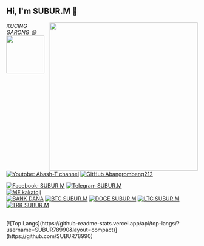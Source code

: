 
<h2> Hi, I'm SUBUR.M 👋</h2>
<img align='right' src="https://github-readme-stats.vercel.app/api?username=kakatoji&show_icons=true&theme=radical" width="390">
<p><em>KUCING GARONG 😅 <img src="https://media.giphy.com/media/WUlplcMpOCEmTGBtBW/giphy.gif" width="100"><br>
</em></p>

[![Youtobe: Abash-T channel](https://img.shields.io/youtube/views/12WCu9hTqMM?style=social)](https://youtube.com/channel/UCMYE6BzfRBLVZREX0bxOdhg)
[![GitHub Abangrombeng212](https://img.shields.io/github/followers/kakatoji?label=follow%20github&style=flat-square)](https://github.com/SUBUR78990)


[![Facebook: SUBUR.M ](https://img.shields.io/badge/Facebook-SUBUR.M-green)](https://free.facebook.com/profile.php?refid=7)
[![Telegram SUBUR.M](https://img.shields.io/badge/Telegram-SUBUR.M-green)](https://telegram.org/dl)
<br> 
[![ME kakatoji](https://img.shields.io/badge/ME-DONATE-ff69b4.svg?style=flat)](donasi)
<br>
[![BANK DANA](https://img.shields.io/badge/$-paypal-ff69b4.svg?style=flat)](088213415826)
[![BTC  SUBUR.M](https://img.shields.io/badge/BTC-18J2JcnatvqtjrfdLYuqG9ZXcufARLWThm-ff69b4.svg?style=flat)](1PRhb2utduU6LmNZGHYb6RMvKBsrNT1Qds)
[![DOGE SUBUR.M](https://img.shields.io/badge/DOGE-DSxA2WPRdsPpAmXgv9Jzxdnj8r5PUkCMGt-ff69b4.svg?style=flat)](DB1jUL2myurJLz6TzkFahiUgmX1Jiy7W9U)
[![LTC SUBUR.M](https://img.shields.io/badge/LTC-MSpzspDtbfJagAA2EQvmVvz7Cjrc3EWcbM-ff69b4.svg?style=flat)](MJoFPmJkcdKDTfCpuvuANvbeUJtDeyHhE1)
[![TRK SUBUR.M](https://img.shields.io/badge/ETH-0xAf00eF5dac9726a7fF6B8D583383bFAde78E2F77-ff69b4.svg?style=flat)](TQLGwhapGn1kUtUaa73VPks6UJAtnX3PtW)


<br>
[![Top Langs](https://github-readme-stats.vercel.app/api/top-langs/?username=SUBUR78990&layout=compact)](https://github.com/SUBUR78990)

<br>
